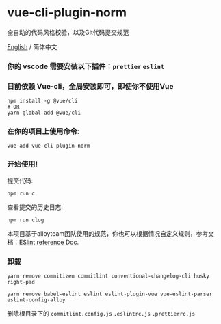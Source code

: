 # vue-cli-plugin-norm
全自动的代码风格校验，以及Git代码提交规范

[English](./README.md) / 简体中文

### 你的 vscode 需要安装以下插件：`prettier` `eslint`

### 目前依赖 Vue-cli，全局安装即可，即使你不使用Vue
```
npm install -g @vue/cli
# OR
yarn global add @vue/cli
```

### 在你的项目上使用命令: 
```
vue add vue-cli-plugin-norm
```

### 开始使用!

提交代码: 
```
npm run c
``` 

查看提交的历史日志: 
```
npm run clog
```

本项目基于alloyteam团队使用的规范，你也可以根据情况自定义规则，参考文档：[ESlint reference Doc.](https://alloyteam.github.io/eslint-config-alloy/?hideOff=1)

### 卸载

```
yarn remove commitizen commitlint conventional-changelog-cli husky right-pad

yarn remove babel-eslint eslint eslint-plugin-vue vue-eslint-parser eslint-config-alloy
```
删除根目录下的 `commitlint.config.js` `.eslintrc.js` `.prettierrc.js` 